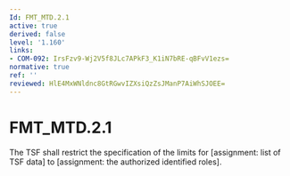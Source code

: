 ```yaml
---
Id: FMT_MTD.2.1
active: true
derived: false
level: '1.160'
links:
- COM-092: IrsFzv9-Wj2V5f8JLc7APkF3_K1iN7bRE-qBFvV1ezs=
normative: true
ref: ''
reviewed: HlE4MxWNldnc8GtRGwvIZXsiQzZsJManP7AiWhSJOEE=
---
```


# FMT_MTD.2.1

The TSF shall restrict the specification of the limits for [assignment: list of TSF data] to [assignment: the authorized identified roles].